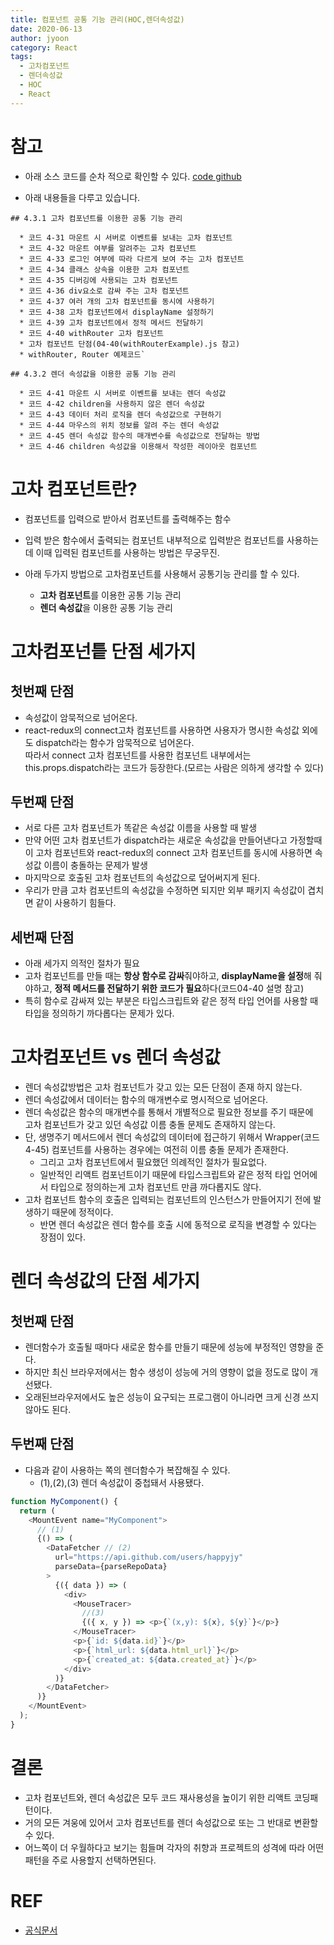 ```yaml
---
title: 컴포넌트 공통 기능 관리(HOC,렌더속성값)
date: 2020-06-13
author: jyoon
category: React
tags:
  - 고차컴포넌트
  - 렌더속성값
  - HOC
  - React
---
```


# 참고

- 아래 소스 코드를 순차 적으로 확인할 수 있다.
  [code github](https://github.com/happyjy/learning-react/tree/master/src/component/ManageComponent)

- 아래 내용들을 다루고 있습니다.

```
## 4.3.1 고차 컴포넌트를 이용한 공통 기능 관리

  * 코드 4-31 마운트 시 서버로 이벤트를 보내는 고차 컴포넌트
  * 코드 4-32 마운트 여부를 알려주는 고차 컴포넌트
  * 코드 4-33 로그인 여부에 따라 다르게 보여 주는 고차 컴포넌트
  * 코드 4-34 클래스 상속을 이용한 고차 컴포넌트
  * 코드 4-35 디버깅에 사용되는 고차 컴포넌트
  * 코드 4-36 div요소로 감싸 주는 고차 컴포넌트
  * 코드 4-37 여러 개의 고차 컴포넌트를 동시에 사용하기
  * 코드 4-38 고차 컴포넌트에서 displayName 설정하기
  * 코드 4-39 고차 컴포넌트에서 정적 메서드 전달하기
  * 코드 4-40 withRouter 고차 컴포넌트
  * 고차 컴포넌트 단점(04-40(withRouterExample).js 참고)
  * withRouter, Router 예제코드`

## 4.3.2 렌더 속성값을 이용한 공통 기능 관리

  * 코드 4-41 마운트 시 서버로 이벤트를 보내는 렌더 속성값
  * 코드 4-42 children을 사용하지 않은 렌더 속성값
  * 코드 4-43 데이터 처리 로직을 렌더 속성값으로 구현하기
  * 코드 4-44 마우스의 위치 정보를 알려 주는 렌더 속성값
  * 코드 4-45 렌더 속성값 함수의 매개변수를 속성값으로 전달하는 방법
  * 코드 4-46 children 속성값을 이용해서 작성한 레이아웃 컴포넌트

```

# 고차 컴포넌트란?

- 컴포넌트를 입력으로 받아서 컴포넌트를 출력해주는 함수
- 입력 받은 함수에서 출력되는 컴포넌트 내부적으로 입력받은 컴포넌트를 사용하는데 이때 입력된 컴포넌트를 사용하는 방법은 무궁무진.

- 아래 두가지 방법으로 고차컴포넌트를 사용해서 공통기능 관리를 할 수 있다.
  - **고차 컴포넌트**를 이용한 공통 기능 관리
  - **렌더 속성값**을 이용한 공통 기능 관리

# 고차컴포넌틑 단점 세가지

## 첫번째 단점

- 속성값이 암묵적으로 넘어온다.
- react-redux의 connect고차 컴포넌트를 사용하면 사용자가 명시한 속성값 외에도 dispatch라는 함수가 암묵적으로 넘어온다.  
  따라서 connect 고차 컴포넌트를 사용한 컴포넌트 내부에서는 this.props.dispatch라는 코드가 등장한다.(모르는 사람은 의하게 생각할 수 있다)

## 두번째 단점

- 서로 다른 고차 컴포넌트가 똑같은 속성값 이름을 사용할 때 발생
- 만약 어떤 고차 컴포넌트가 dispatch라는 새로운 속성값을 만들어낸다고 가정할때 이 고차 컴포넌트와 react-redux의 connect 고차 컴포넌트를 동시에 사용하면 속성값 이름이 충돌하는 문제가 발생
- 마지막으로 호출된 고차 컴포넌트의 속성값으로 덮어써지게 된다.
- 우리가 만큼 고차 컴포넌트의 속성값을 수정하면 되지만 외부 패키지 속성값이 겹치면 같이 사용하기 힘들다.

## 세번째 단점

- 아래 세가지 의적인 절차가 필요
- 고차 컴포넌트를 만들 때는 **항상 함수로 감싸**줘야하고, **displayName을 설정**해 줘야하고, **정적 메서드를 전달하기 위한 코드가 필요**하다(코드04-40 설명 참고)
- 특히 함수로 감싸져 있는 부분은 타입스크립트와 같은 정적 타입 언어를 사용할 때 타입을 정의하기 까다롭다는 문제가 있다.

# 고차컴포넌트 vs 렌더 속성값

- 렌더 속성값방법은 고차 컴포넌트가 갖고 있는 모든 단점이 존재 하지 않는다.
- 렌더 속성값에서 데이터는 함수의 매개변수로 명시적으로 넘어온다.
- 렌더 속성값은 함수의 매개변수를 통해서 개별적으로 필요한 정보를 주기 때문에  
  고차 컴포넌트가 갖고 있던 속성값 이름 충돌 문제도 존재하지 않는다.
- 단, 생명주기 메서드에서 렌더 속성값의 데이터에 접근하기 위해서 Wrapper(코드4-45) 컴포넌트를 사용하는 경우에는 여전히 이름 충돌 문제가 존재한다.
  - 그리고 고차 컴포넌트에서 필요했던 의례적인 절차가 필요없다.
  - 일반적인 리액트 컴포넌트이기 때문에 타입스크립트와 같은 정적 타입 언어에서 타입으로 정의하는게 고차 컴포넌트 만큼 까다롭지도 않다.
- 고차 컴포넌트 함수의 호출은 입력되는 컴포넌트의 인스턴스가 만들어지기 전에 발생하기 때문에 정적이다.
  - 반면 렌더 속성값은 렌더 함수를 호출 시에 동적으로 로직을 변경할 수 있다는 장점이 있다.

# 렌더 속성값의 단점 세가지

## 첫번째 단점

- 렌더함수가 호출될 때마다 새로운 함수를 만들기 때문에 성능에 부정적인 영향을 준다.
- 하지만 최신 브라우저에서는 함수 생성이 성능에 거의 영향이 없을 정도로 많이 개선됐다.
- 오래된브라우저에서도 높은 성능이 요구되는 프로그램이 아니라면 크게 신경 쓰지 않아도 된다.

## 두번째 단점

- 다음과 같이 사용하는 쪽의 렌더함수가 복잡해질 수 있다.
  - (1),(2),(3) 렌더 속성값이 중첩돼서 사용됐다.

```js
function MyComponent() {
  return (
    <MountEvent name="MyComponent">
      // (1)
      {() => (
        <DataFetcher // (2)
          url="https://api.github.com/users/happyjy"
          parseData={parseRepoData}
        >
          {({ data }) => (
            <div>
              <MouseTracer>
                //(3)
                {({ x, y }) => <p>{`(x,y): ${x}, ${y}`}</p>}
              </MouseTracer>
              <p>{`id: ${data.id}`}</p>
              <p>{`html_url: ${data.html_url}`}</p>
              <p>{`created_at: ${data.created_at}`}</p>
            </div>
          )}
        </DataFetcher>
      )}
    </MountEvent>
  );
}
```

# 결론

- 고차 컴포넌트와, 렌더 속성값은 모두 코드 재사용성을 높이기 위한 리액트 코딩패턴이다.
- 거의 모든 겨웅에 있어서 고차 컴포넌트를 렌더 속성값으로 또는 그 반대로 변환할 수 있다.
- 어느쪽이 더 우월하다고 보기는 힘들며 각자의 취향과 프로젝트의 성격에 따라 어떤 패턴을 주로 사용할지 선택하면된다.

# REF

- [공식문서](https://reactjs.org/docs/higher-order-components.html)

